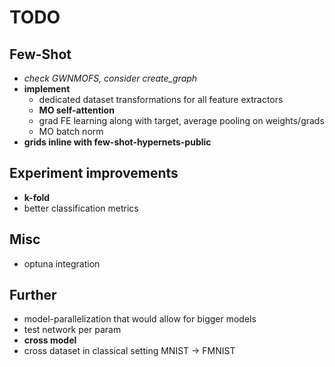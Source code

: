 # TODO

## Few-Shot
- *check GWNMOFS, consider create_graph*
- **implement**
    - dedicated dataset transformations for all feature extractors
    - **MO self-attention**
    - grad FE learning along with target, average pooling on weights/grads
    - MO batch norm
- **grids inline with few-shot-hypernets-public**

## Experiment improvements
- **k-fold**
- better classification metrics

## Misc
- optuna integration

## Further
- model-parallelization that would allow for bigger models  
- test network per param
- **cross model**
- cross dataset in classical setting MNIST -> FMNIST